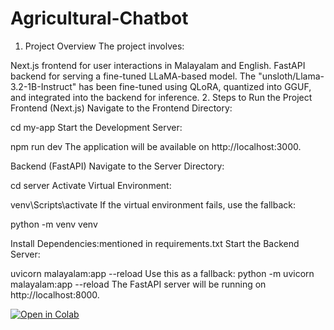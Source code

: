 # Agricultural-Chatbot

1. Project Overview
The project involves:

Next.js frontend for user interactions in Malayalam and English.
FastAPI backend for serving a fine-tuned LLaMA-based model.
The "unsloth/Llama-3.2-1B-Instruct" has been fine-tuned using QLoRA, quantized into GGUF, and integrated into the backend for inference.
2. Steps to Run the Project
Frontend (Next.js)
Navigate to the Frontend Directory:

cd my-app
Start the Development Server:

npm run dev
The application will be available on http://localhost:3000.

Backend (FastAPI)
Navigate to the Server Directory:

cd server
Activate Virtual Environment:

venv\Scripts\activate
If the virtual environment fails, use the fallback:

python -m venv venv

Install Dependencies:mentioned in requirements.txt
Start the Backend Server:

uvicorn malayalam:app --reload
Use this as a fallback:
python -m uvicorn malayalam:app --reload
The FastAPI server will be running on http://localhost:8000.

[![Open in Colab](https://colab.research.google.com/assets/colab-badge.svg)](https://colab.research.google.com/drive/1evmt1D0D3lt3VnmV2mWqlg-r-c_D4p6p#scrollTo=71QefF0A2hQe)



 

